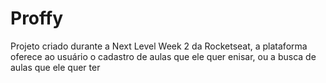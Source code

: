 # Proffy
 Projeto criado durante a Next Level Week 2 da Rocketseat, a plataforma oferece ao usuário o cadastro de aulas que ele quer enisar, ou a busca de aulas que ele quer ter
